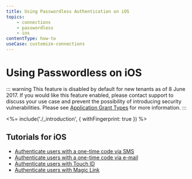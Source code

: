 ```yaml
---
title: Using Passwordless Authentication on iOS
topics:
    - connections
    - passwordless
    - ios
contentType: how-to
useCase: customize-connections
---
```

# Using Passwordless on iOS

<!-- markdownlint-disable -->

::: warning
This feature is disabled by default for new tenants as of 8 June 2017. If you would like this feature enabled, please contact support to discuss your use case and prevent the possibility of introducing security vulnerabilities. Please see [Application Grant Types](/applications/application-grant-types) for more information.
:::

<%= include('./_introduction', { withFingerprint: true }) %>

## Tutorials for iOS

 - [Authenticate users with a one-time code via SMS](/connections/passwordless/ios-sms-swift)
 - [Authenticate users with a one-time code via e-mail](/connections/passwordless/ios-email-swift)
 - [Authenticate users with Touch ID](/connections/passwordless/ios-touch-id-swift)
 - [Authenticate users with Magic Link](/connections/passwordless/ios-magic-link)
